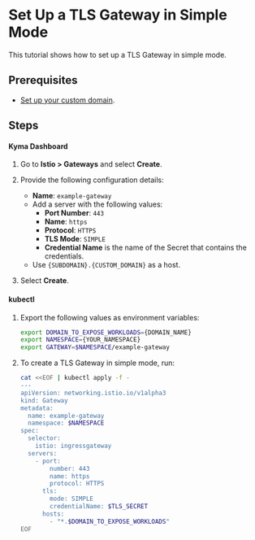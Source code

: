 # Set Up a TLS Gateway in Simple Mode

This tutorial shows how to set up a TLS Gateway in simple mode.

## Prerequisites

* [Set up your custom domain](./01-10-setup-custom-domain-for-workload.md).

## Steps


<!-- tabs:start -->

#### Kyma Dashboard

1. Go to **Istio > Gateways** and select **Create**.
2. Provide the following configuration details:
    - **Name**: `example-gateway`
    - Add a server with the following values:
      - **Port Number**: `443`
      - **Name**: `https`
      - **Protocol**: `HTTPS`
      - **TLS Mode**: `SIMPLE`
      - **Credential Name** is the name of the Secret that contains the credentials.
    - Use `{SUBDOMAIN}.{CUSTOM_DOMAIN}` as a host.

3. Select **Create**.

#### kubectl

1. Export the following values as environment variables:

    ```bash
    export DOMAIN_TO_EXPOSE_WORKLOADS={DOMAIN_NAME}
    export NAMESPACE={YOUR_NAMESPACE}
    export GATEWAY=$NAMESPACE/example-gateway
    ```

2. To create a TLS Gateway in simple mode, run:

    ```bash
    cat <<EOF | kubectl apply -f -
    ---
    apiVersion: networking.istio.io/v1alpha3
    kind: Gateway
    metadata:
      name: example-gateway
      namespace: $NAMESPACE
    spec:
      selector:
        istio: ingressgateway
      servers:
        - port:
            number: 443
            name: https
            protocol: HTTPS
          tls:
            mode: SIMPLE
            credentialName: $TLS_SECRET
          hosts:
            - "*.$DOMAIN_TO_EXPOSE_WORKLOADS"
    EOF
    ```

<!-- tabs:end -->
